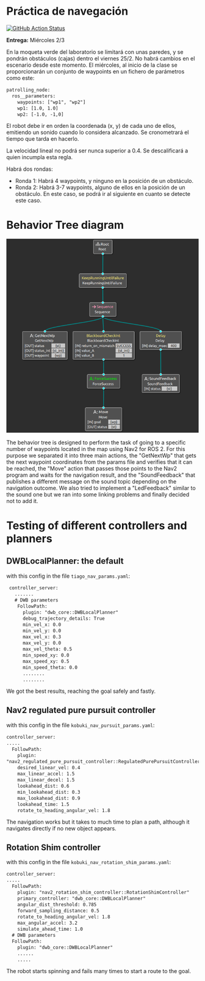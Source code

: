 # Práctica de navegación

[![GitHub Action
Status](https://github.com/Docencia-fmrico/navigation/workflows/main/badge.svg)](https://github.com/Docencia-fmrico/navigation)


**Entrega:** Miércoles 2/3 

En la moqueta verde del laboratorio se limitará con unas paredes, y se pondrán obstáculos (cajas) dentro el viernes 25/2. No habrá cambios en el escenario desde este momento. El miércoles, al inicio de la clase se proporcionarán un conjunto de waypoints en un fichero de parámetros como este:

```
patrolling_node:
  ros__parameters:
    waypoints: ["wp1", "wp2"]
    wp1: [1.0, 1.0]
    wp2: [-1.0, -1,0]
```

El robot debe ir en orden la coordenada (x, y) de cada uno de ellos, emitiendo un sonido cuando lo considera alcanzado. Se cronometrará el tiempo que tarda en hacerlo.

La velocidad lineal no podrá ser nunca superior a 0.4. Se descalificará a quien incumpla esta regla.

Habrá dos rondas:

- Ronda 1: Habrá 4 waypoints, y ninguno en la posición de un obstáculo.
- Ronda 2: Habrá 3-7 waypoints, alguno de ellos en la posición de un obstáculo. En este caso, se podrá ir al siguiente en cuanto se detecte este caso.




# Behavior Tree diagram 
![scheme](./bt.png)


The behavior tree is designed to perform the task of going to a specific number of waypoints located in the map using Nav2 for ROS 2. For this purpose we separated it into three main actions, the "GetNextWp" that gets the next waypoint coordinates from the params file and verifies that it can be reached, the "Move" action that passes those points to the Nav2 program and waits for the navigation result, and the "SoundFeedback" that publishes a different message on the sound topic depending on the navigation outcome. We also tried to implement a "LedFeedback" similar to the sound one but we ran into some linking problems and finally decided not to add it.

# Testing of different controllers and planners
## DWBLocalPlanner: the default

with this config in the file `tiago_nav_params.yaml`:
     
     controller_server:
       .......
       # DWB parameters
        FollowPath:
          plugin: "dwb_core::DWBLocalPlanner"
          debug_trajectory_details: True
          min_vel_x: 0.0
          min_vel_y: 0.0
          max_vel_x: 0.3
          max_vel_y: 0.0
          max_vel_theta: 0.5
          min_speed_xy: 0.0
          max_speed_xy: 0.5
          min_speed_theta: 0.0
          ........
          ........
          
We got the best results, reaching the goal safely and fastly.

## Nav2 regulated pure pursuit controller

with this config in the file `kobuki_nav_pursuit_params.yaml`:
    
    
    controller_server:
    .....
      FollowPath:
        plugin: "nav2_regulated_pure_pursuit_controller::RegulatedPurePursuitController"
        desired_linear_vel: 0.4
        max_linear_accel: 1.5
        max_linear_decel: 1.5
        lookahead_dist: 0.6
        min_lookahead_dist: 0.3
        max_lookahead_dist: 0.9
        lookahead_time: 1.5
        rotate_to_heading_angular_vel: 1.8

The navigation works but it takes to much time to plan a path, although it navigates directly if no new object appears.

## Rotation Shim controller

with this config in the file `kobuki_nav_rotation_shim_params.yaml`:

    controller_server:
    .....
      FollowPath:
        plugin: "nav2_rotation_shim_controller::RotationShimController"
        primary_controller: "dwb_core::DWBLocalPlanner"
        angular_dist_threshold: 0.785
        forward_sampling_distance: 0.5
        rotate_to_heading_angular_vel: 1.8
        max_angular_accel: 3.2
        simulate_ahead_time: 1.0
      # DWB parameters
      FollowPath:
        plugin: "dwb_core::DWBLocalPlanner"
        ......
        .....
        
The robot starts spinning and fails many times to start a route to the goal.
